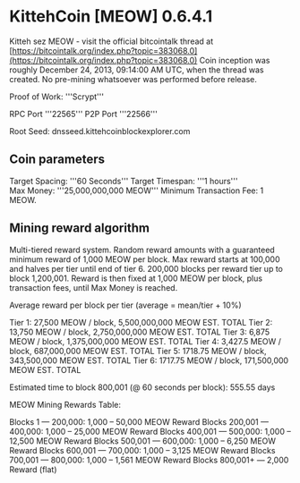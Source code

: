 KittehCoin [MEOW] 0.6.4.1
=================

Kitteh sez MEOW - visit the official bitcointalk thread at [https://bitcointalk.org/index.php?topic=383068.0](https://bitcointalk.org/index.php?topic=383068.0)
Coin inception was roughly December 24, 2013, 09:14:00 AM UTC, when the thread was created. No pre-mining whatsoever was performed before release.

Proof of Work: '''Scrypt'''

RPC Port '''22565'''
P2P Port '''22566'''

Root Seed:
dnsseed.kittehcoinblockexplorer.com


Coin parameters
---------------

Target Spacing: '''60 Seconds'''
Target Timespan: '''1 hours'''  
Max Money: '''25,000,000,000 MEOW'''
Minimum Transaction Fee: 1 MEOW.


Mining reward algorithm
-----------------------

Multi-tiered reward system. Random reward amounts with a guaranteed minimum reward of 1,000 MEOW per block. Max reward starts at 100,000 and halves per tier until end of tier 6. 200,000 blocks per reward tier up to block 1,200,001. Reward is then fixed at 1,000 MEOW per block, plus transaction fees, until Max Money is reached.


Average reward per block per tier (average = mean/tier + 10%)  

Tier 1: 27,500  MEOW / block,  5,500,000,000 MEOW EST. TOTAL
Tier 2: 13,750  MEOW / block,  2,750,000,000 MEOW EST. TOTAL
Tier 3:  6,875  MEOW / block,  1,375,000,000 MEOW EST. TOTAL
Tier 4: 3,427.5 MEOW / block,    687,000,000 MEOW EST. TOTAL
Tier 5: 1718.75 MEOW / block,    343,500,000 MEOW EST. TOTAL
Tier 6: 1717.75 MEOW / block,    171,500,000 MEOW EST. TOTAL

Estimated time to block 800,001  (@ 60 seconds per block):  555.55 days

MEOW Mining Rewards Table:  

Blocks 1 — 200,000: 1,000 – 50,000 MEOW Reward
Blocks 200,001 — 400,000: 1,000 – 25,000 MEOW Reward
Blocks 400,001 — 500,000: 1,000 – 12,500 MEOW Reward
Blocks 500,001 — 600,000: 1,000 – 6,250 MEOW Reward
Blocks 600,001 — 700,000: 1,000 – 3,125 MEOW Reward
Blocks 700,001 — 800,000: 1,000 – 1,561 MEOW Reward
Blocks 800,001+ — 2,000 Reward (flat)

